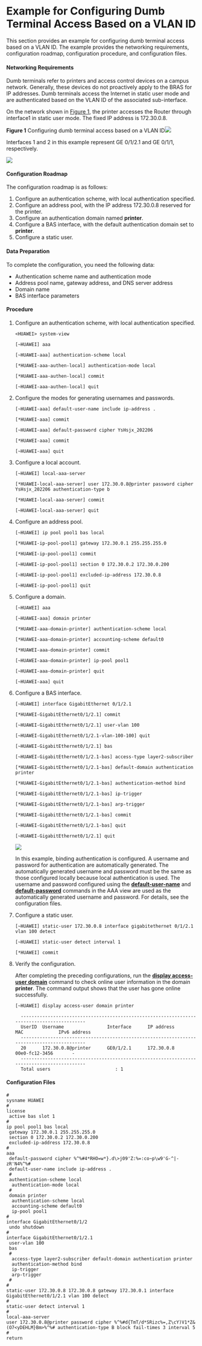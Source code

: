 Example for Configuring Dumb Terminal Access Based on a VLAN ID
===============================================================

This section provides an example for configuring dumb terminal access based on a VLAN ID. The example provides the networking requirements, configuration roadmap, configuration procedure, and configuration files.

#### Networking Requirements

Dumb terminals refer to printers and access control devices on a campus network. Generally, these devices do not proactively apply to the BRAS for IP addresses. Dumb terminals access the Internet in static user mode and are authenticated based on the VLAN ID of the associated sub-interface.

On the network shown in [Figure 1](#EN-US_TASK_0172374063__fig_dc_ne_cfg_01360001), the printer accesses the Router through interface1 in static user mode. The fixed IP address is 172.30.0.8.

**Figure 1** Configuring dumb terminal access based on a VLAN ID![](../../../../public_sys-resources/note_3.0-en-us.png) 

Interfaces 1 and 2 in this example represent GE 0/1/2.1 and GE 0/1/1, respectively.


  
![](images/fig_dc_ne_cfg_01360001_vlan.png)

#### Configuration Roadmap

The configuration roadmap is as follows:

1. Configure an authentication scheme, with local authentication specified.
2. Configure an address pool, with the IP address 172.30.0.8 reserved for the printer.
3. Configure an authentication domain named **printer**.
4. Configure a BAS interface, with the default authentication domain set to **printer**.
5. Configure a static user.

#### Data Preparation

To complete the configuration, you need the following data:

* Authentication scheme name and authentication mode
* Address pool name, gateway address, and DNS server address
* Domain name
* BAS interface parameters

#### Procedure

1. Configure an authentication scheme, with local authentication specified.
   
   
   ```
   <HUAWEI> system-view
   ```
   ```
   [~HUAWEI] aaa
   ```
   ```
   [~HUAWEI-aaa] authentication-scheme local
   ```
   ```
   [*HUAWEI-aaa-authen-local] authentication-mode local
   ```
   ```
   [*HUAWEI-aaa-authen-local] commit
   ```
   ```
   [~HUAWEI-aaa-authen-local] quit
   ```
2. Configure the modes for generating usernames and passwords.
   
   
   ```
   [~HUAWEI-aaa] default-user-name include ip-address .
   ```
   ```
   [*HUAWEI-aaa] commit
   ```
   ```
   [~HUAWEI-aaa] default-password cipher YsHsjx_202206
   ```
   ```
   [*HUAWEI-aaa] commit
   ```
   ```
   [~HUAWEI-aaa] quit
   ```
3. Configure a local account.
   
   
   ```
   [~HUAWEI] local-aaa-server
   ```
   ```
   [*HUAWEI-local-aaa-server] user 172.30.0.8@printer password cipher YsHsjx_202206 authentication-type b
   ```
   ```
   [*HUAWEI-local-aaa-server] commit
   ```
   ```
   [~HUAWEI-local-aaa-server] quit
   ```
4. Configure an address pool.
   
   
   ```
   [~HUAWEI] ip pool pool1 bas local
   ```
   ```
   [*HUAWEI-ip-pool-pool1] gateway 172.30.0.1 255.255.255.0
   ```
   ```
   [*HUAWEI-ip-pool-pool1] commit
   ```
   ```
   [~HUAWEI-ip-pool-pool1] section 0 172.30.0.2 172.30.0.200
   ```
   ```
   [~HUAWEI-ip-pool-pool1] excluded-ip-address 172.30.0.8
   ```
   ```
   [~HUAWEI-ip-pool-pool1] quit
   ```
5. Configure a domain.
   
   
   ```
   [~HUAWEI] aaa
   ```
   ```
   [~HUAWEI-aaa] domain printer
   ```
   ```
   [*HUAWEI-aaa-domain-printer] authentication-scheme local
   ```
   ```
   [*HUAWEI-aaa-domain-printer] accounting-scheme default0
   ```
   ```
   [*HUAWEI-aaa-domain-printer] commit
   ```
   ```
   [~HUAWEI-aaa-domain-printer] ip-pool pool1
   ```
   ```
   [~HUAWEI-aaa-domain-printer] quit
   ```
   ```
   [~HUAWEI-aaa] quit
   ```
6. Configure a BAS interface.
   
   
   ```
   [~HUAWEI] interface GigabitEthernet 0/1/2.1
   ```
   ```
   [*HUAWEI-GigabitEthernet0/1/2.1] commit
   ```
   ```
   [~HUAWEI-GigabitEthernet0/1/2.1] user-vlan 100
   ```
   ```
   [~HUAWEI-GigabitEthernet0/1/2.1-vlan-100-100] quit
   ```
   ```
   [~HUAWEI-GigabitEthernet0/1/2.1] bas
   ```
   ```
   [~HUAWEI-GigabitEthernet0/1/2.1-bas] access-type layer2-subscriber
   ```
   ```
   [*HUAWEI-GigabitEthernet0/1/2.1-bas] default-domain authentication printer
   ```
   ```
   [*HUAWEI-GigabitEthernet0/1/2.1-bas] authentication-method bind
   ```
   ```
   [*HUAWEI-GigabitEthernet0/1/2.1-bas] ip-trigger
   ```
   ```
   [*HUAWEI-GigabitEthernet0/1/2.1-bas] arp-trigger
   ```
   ```
   [*HUAWEI-GigabitEthernet0/1/2.1-bas] commit
   ```
   ```
   [~HUAWEI-GigabitEthernet0/1/2.1-bas] quit
   ```
   ```
   [~HUAWEI-GigabitEthernet0/1/2.1] quit
   ```
   ![](../../../../public_sys-resources/note_3.0-en-us.png) 
   
   In this example, binding authentication is configured. A username and password for authentication are automatically generated. The automatically generated username and password must be the same as those configured locally because local authentication is used. The username and password configured using the [**default-user-name**](cmdqueryname=default-user-name) and [**default-password**](cmdqueryname=default-password) commands in the AAA view are used as the automatically generated username and password. For details, see the configuration files.
7. Configure a static user.
   
   
   ```
   [~HUAWEI] static-user 172.30.0.8 interface gigabitethernet 0/1/2.1 vlan 100 detect
   ```
   ```
   [~HUAWEI] static-user detect interval 1
   ```
   ```
   [*HUAWEI] commit
   ```
8. Verify the configuration.
   
   
   
   After completing the preceding configurations, run the [**display access-user domain**](cmdqueryname=display+access-user+domain) command to check online user information in the domain **printer**. The command output shows that the user has gone online successfully.
   
   ```
   [~HUAWEI] display access-user domain printer
   ```
   ```
     -------------------------------------------------------------------------------------------
     UserID  Username                Interface      IP address      MAC             IPv6 address
     -------------------------------------------------------------------------------------------
     20      172.30.0.8@printer      GE0/1/2.1      172.30.0.8      00e0-fc12-3456       -
     -------------------------------------------------------------------------------------------
     Total users                        : 1
   ```

#### Configuration Files

```
#
sysname HUAWEI
#
license
 active bas slot 1
#
ip pool pool1 bas local
 gateway 172.30.0.1 255.255.255.0
 section 0 172.30.0.2 172.30.0.200
 excluded-ip-address 172.30.0.8
#
aaa
 default-password cipher %^%#4*RHO=w*}.d\>j09'Z:%=:co~p\w9'G-^|-zR'N4%^%#
 default-user-name include ip-address .
 #
 authentication-scheme local
  authentication-mode local
 #
 domain printer
  authentication-scheme local
  accounting-scheme default0
  ip-pool pool1
#
interface GigabitEthernet0/1/2
 undo shutdown
#
interface GigabitEthernet0/1/2.1
 user-vlan 100
 bas
 #
  access-type layer2-subscriber default-domain authentication printer
  authentication-method bind
  ip-trigger
  arp-trigger
 #
#
static-user 172.30.0.8 172.30.0.8 gateway 172.30.0.1 interface GigabitEthernet0/1/2.1 vlan 100 detect 
#
static-user detect interval 1
#
local-aaa-server
user 172.30.0.8@printer password cipher %^%#d{TmT/d*SRizc%=,Z\cY)V1*Z&(O7<yDEHLM}Bm>%^%# authentication-type B block fail-times 3 interval 5
#
return
```